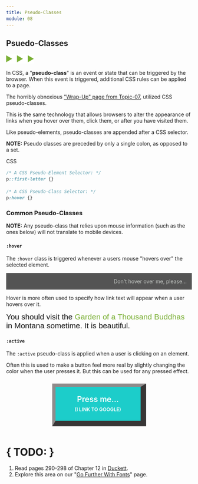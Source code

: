 ```yaml
---
title: Pseudo-Classes
module: 08
---
```


## Psuedo-Classes
<img src="./../../../img/arrow-divider.svg" style="width: 75px; border: none;" />

In CSS, a "**pseudo-class**" is an event or state that can be triggered by the browser. When this event is triggered, additional CSS rules can be applied to a page.

The horribly obnoxious ["Wrap-Up" page from Topic-07]({{site.baseurl}}/modules/topic-07/wrap-up/), utilized CSS pseudo-classes.

This is the same technology that allows browsers to alter the appearance of links when you hover over them, click them, or after you have visited them.

Like pseudo-elements, pseudo-classes are appended after a CSS selector.

**NOTE:** Pseudo classes are preceded by only a single colon, as opposed to a set.

<div id="code-heading">CSS</div>

```css
/* A CSS Pseudo-Element Selector: */
p::first-letter {}

/* A CSS Pseudo-Class Selector: */
p:hover {}
```


### Common Pseudo-Classes

**NOTE:** Any pseudo-class that relies upon mouse information (such as the ones below) will not translate to mobile devices.

#### `:hover`

The `:hover` class is triggered whenever a users mouse "hovers over" the selected element.

<div class="pen-group">
<p data-height="400" data-theme-id="30567" data-slug-hash="bYNpEY" data-default-tab="html,css" data-user="Media-Ed-Online" data-embed-version="2" data-pen-title="[Topic-08] Pseudo-Classes, Pt. 1" class="codepen"></p>
<script async src="https://production-assets.codepen.io/assets/embed/ei.js"></script>
  <div class="pen-result displayed_code_example_pen">
    <style>
    .hover-element {
        font-size: 1em;
        background-color: #545454;
        color: #c4c8c4;
        padding: 1em;
        text-align: right;
    }
    .hover-element:hover {
        font-size: 4em;
        background-image: url(../imgs/puppy.jpg);
        background-position: center center;
        background-size: cover;
        color: gold;
        text-transform: uppercase;
        font-weight: bold;
        text-align: justify;
        letter-spacing: 0.2em;
        padding: 0em;
        height: 75%;
    }
    </style>
    <div class="hover-element">
      Don't hover over me, please...
    </div>
  </div>
</div>


Hover is more often used to specify how link text will appear when a user hovers over it.

<div class="pen-group">
  <p data-height="400" data-theme-id="30567" data-slug-hash="KywzgB" data-default-tab="html,css" data-user="Media-Ed-Online" data-embed-version="2" data-pen-title="[Topic-08] Pseudo-Classes, Pt. 2" class="codepen"></p>

  <div class="pen-result displayed_code_example_pen">
    <style>
      .element-1 {
        font-size: 1.5em;
        font-family: sans-serif;
      }
      .element-1 a {
        color: #79AF33;
        text-decoration: none;
      }
      .element-1 a:hover {
        color: #1CCDCA;
        font-style: italic;
      }
    </style>
    <div class="element-1">
        You should visit the <a href="https://en.wikipedia.org/wiki/The_Garden_of_One_Thousand_Buddhas">Garden of a Thousand Buddhas</a> in Montana sometime. It is beautiful.
    </div>
  </div>
</div>


#### `:active`

The `:active` pseudo-class is applied when a user is clicking on an element.

Often this is used to make a button feel more real by slightly changing the color when the user presses it. But this can be used for any pressed effect.

<div class="pen-group">
  <p data-height="600" data-theme-id="30567" data-slug-hash="OOPNgx" data-default-tab="css,html" data-user="Media-Ed-Online" data-embed-version="2" data-pen-title="[Topic-08] Pseudo-Classes, Pt. 3" class="codepen"></p>

  <div class="pen-result displayed_code_example_pen">
    <style>
      .parent-element {
        min-height: 10em;
      }
      .button-1 {
        font-size: 1.5em;
        color: white;
        font-weight: 600;
        background-color: rgb(28,205,202);
        border-color: #8f8b8b #383636 #383636 #8f8b8b;
        border-width: 9px 15px 15px 9px;
        border-style: solid;
        position: relative;
        margin: auto;
        top: .5em;
        padding: 1em;
        width: 9em;
        text-align: center !important;
      }
      .button-1:hover {
        color: #383636;
        font-style: italic;
      }
      .button-1:active {
        color: #fff;
        background-color: rgb(17, 127, 126);
        border-color: #383636 #8f8b8b #8f8b8b #383636;
        border-width: 15px 9px 9px 15px;
      }
      .link-button {
        text-decoration: none !important;
        color: inherit !important;
      }
    </style>
    <div class="parent-element">
       <center><a href="https://google.com" class="link-button"><div class="button-1">
          Press me...<br />
          <span style="font-size: small; text-transform:uppercase;">(I link to Google)</span>
       </div></a></center>
    </div>
  </div>
</div>


# { TODO: }
1. Read pages 290-298 of Chapter 12 in [Duckett](https://github.com/Media-Ed-Online/intro-web-dev/issues/3).
2. Explore this area on our "[Go Further With Fonts](../going-further#pseudo-classes)" page.
